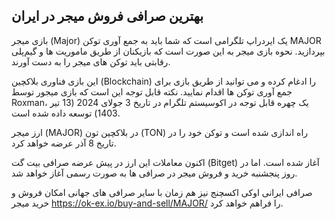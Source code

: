 

## بهترین صرافی فروش میجر در ایران

بازی میجر (Major) یک ایردراپ تلگرامی است که شما باید به جمع‌ آوری توکن MAJOR بپردازید. نحوه بازی میجر به این صورت است که بازیکنان از طریق ماموریت ها و گیم‌پلی رقابتی باید توکن‌ های میجر را به دست آورند.

این بازی فناوری بلاکچین (Blockchain) را ادغام کرده و می توانید از طریق بازی برای جمع آوری توکن ها اقدام نمایید. نکته قابل توجه این است که بازی میجور توسط Roxman، یک چهره قابل توجه در اکوسیستم تلگرام در تاریخ 3 جولای 2024 (13 تیر 1403) توسعه داده شده است.

ارز میجر (MAJOR) در بلاکچین تون (TON) راه اندازی شده است و توکن خود را در تاریخ 8 آذر عرضه خواهد کرد.

اکنون معاملات این ارز در پیش عرضه صرافی بیت گت (Bitget) آغاز شده است. اما در روز پنجشنبه خرید و فروش میجر در صرافی ها به صورت رسمی آغاز خواهد شد.

صرافی ایرانی اوکی اکسچنج نیز هم زمان با سایر صرافی های جهانی امکان فروش و خرید میجر https://ok-ex.io/buy-and-sell/MAJOR/ را فراهم خواهد کرد.
